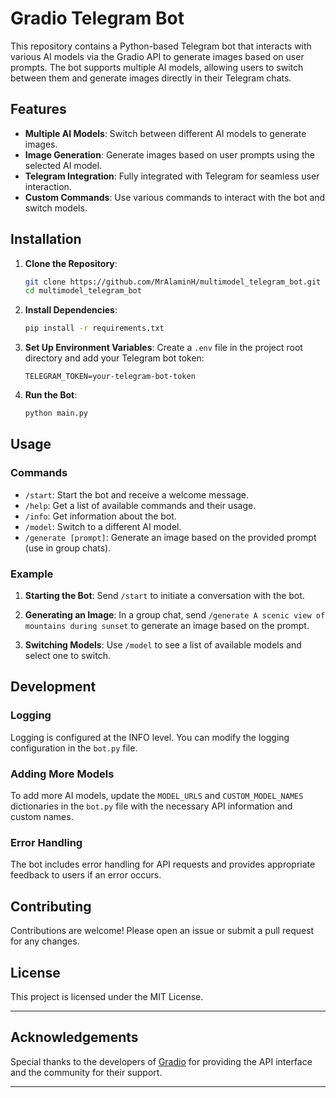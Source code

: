 # Gradio Telegram Bot

This repository contains a Python-based Telegram bot that interacts with various AI models via the Gradio API to generate images based on user prompts. The bot supports multiple AI models, allowing users to switch between them and generate images directly in their Telegram chats.

## Features

- **Multiple AI Models**: Switch between different AI models to generate images.
- **Image Generation**: Generate images based on user prompts using the selected AI model.
- **Telegram Integration**: Fully integrated with Telegram for seamless user interaction.
- **Custom Commands**: Use various commands to interact with the bot and switch models.

## Installation

1. **Clone the Repository**:
   ```sh
   git clone https://github.com/MrAlaminH/multimodel_telegram_bot.git
   cd multimodel_telegram_bot
   ```

2. **Install Dependencies**:
   ```sh
   pip install -r requirements.txt
   ```

3. **Set Up Environment Variables**:
   Create a `.env` file in the project root directory and add your Telegram bot token:
   ```env
   TELEGRAM_TOKEN=your-telegram-bot-token
   ```

4. **Run the Bot**:
   ```sh
   python main.py
   ```

## Usage

### Commands

- `/start`: Start the bot and receive a welcome message.
- `/help`: Get a list of available commands and their usage.
- `/info`: Get information about the bot.
- `/model`: Switch to a different AI model.
- `/generate [prompt]`: Generate an image based on the provided prompt (use in group chats).

### Example

1. **Starting the Bot**:
   Send `/start` to initiate a conversation with the bot.

2. **Generating an Image**:
   In a group chat, send `/generate A scenic view of mountains during sunset` to generate an image based on the prompt.

3. **Switching Models**:
   Use `/model` to see a list of available models and select one to switch.

## Development

### Logging

Logging is configured at the INFO level. You can modify the logging configuration in the `bot.py` file.

### Adding More Models

To add more AI models, update the `MODEL_URLS` and `CUSTOM_MODEL_NAMES` dictionaries in the `bot.py` file with the necessary API information and custom names.

### Error Handling

The bot includes error handling for API requests and provides appropriate feedback to users if an error occurs.

## Contributing

Contributions are welcome! Please open an issue or submit a pull request for any changes.

## License

This project is licensed under the MIT License.

---

## Acknowledgements

Special thanks to the developers of [Gradio](https://gradio.app/) for providing the API interface and the community for their support.

---
